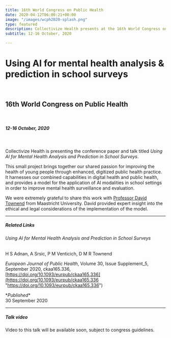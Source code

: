```yaml
---
title: 16th World Congress on Public Health
date: 2020-04-12T06:00:21+00:00
image: "/images/wcph2020-splash.png"
type: featured
description: Collectivize Health presents at the 16th World Congress on Public Health.
subtitle: 12-16 October, 2020

---
```

# Using AI for mental health analysis & prediction in school surveys

<br>

## 16th World Congress on Public Health

<br>

##### 12-16 October, 2020

<br>

Collectivize Health is presenting the conference paper and talk titled _Using AI for Mental Health Analysis and Prediction in School Surveys_.

This small project brings together our shared passion for improving the health of young people through enhanced, digitized public health practice. It harnesses our combined capabilities in digital health and public health, and provides a model for the application of AI modalities in school settings in order to improve mental health surveillance and evaluation.

We were extremely grateful to share this work with [Professor David Townend](https://www.maastrichtuniversity.nl/d.townend) from Maastricht University. David provided expert insight into the ethical and legal considerations of the implementation of the model.

<hr>

##### Related Links

###### Using AI for Mental Health Analysis and Prediction in School Surveys

H S Adnan, A Srsic, P M Venticich, D M R Townend

_European Journal of Public Health_, Volume 30, Issue Supplement_5, September 2020, ckaa165.336, [https://doi.org/10.1093/eurpub/ckaa165.336](https://doi.org/10.1093/eurpub/ckaa165.336 "https://doi.org/10.1093/eurpub/ckaa165.336")

\*_Published_*  
30 September 2020

<hr>

##### Talk video

Video to this talk will be available soon, subject to congress guidelines.